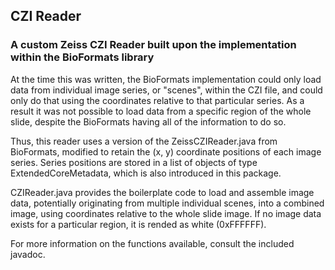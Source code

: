## CZI Reader ##
### A custom Zeiss CZI Reader built upon the implementation within the BioFormats library ###

At the time this was written, the BioFormats implementation could only load data from individual image series, or "scenes", within the CZI file, and could only do that using the coordinates relative to that particular series. As a result it was not possible to load data from a specific region of the whole slide, despite the BioFormats having all of the information to do so.

Thus, this reader uses a version of the ZeissCZIReader.java from BioFormats, modified to retain the (x, y) coordinate positions of each image series. Series positions are stored in a list of objects of type ExtendedCoreMetadata, which is also introduced in this package.

CZIReader.java provides the boilerplate code to load and assemble image data, potentially originating from multiple individual scenes, into a combined image, using coordinates relative to the whole slide image. If no image data exists for a particular region, it is rended as white (0xFFFFFF).

For more information on the functions available, consult the included javadoc.
